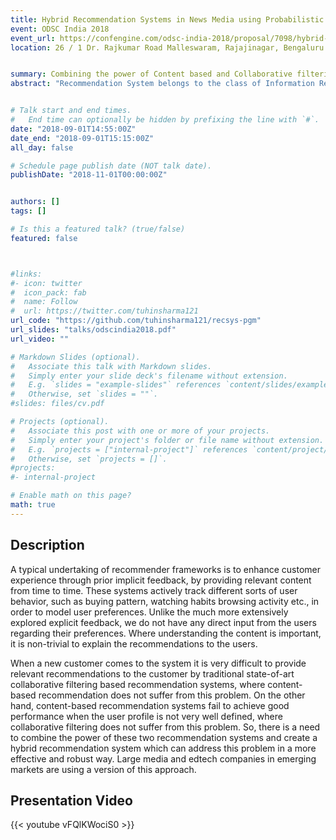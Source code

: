 ```yaml
---
title: Hybrid Recommendation Systems in News Media using Probabilistic Graphical Models
event: ODSC India 2018
event_url: https://confengine.com/odsc-india-2018/proposal/7098/hybrid-recommendation-systems-in-news-media-using-probabilistic-graphical-models
location: 26 / 1 Dr. Rajkumar Road Malleswaram, Rajajinagar, Bengaluru - 560055, Karnataka, India


summary: Combining the power of Content based and Collaborative filtering approaches.
abstract: "Recommendation System belongs to the class of Information Retrieval, Data Mining and Machine Learning. Recommender systems play a major role in today's ecommerce industry. Recommender systems recommend items to users such as books, movies, videos, electronic products and many other products in general."


# Talk start and end times.
#   End time can optionally be hidden by prefixing the line with `#`.
date: "2018-09-01T14:55:00Z"
date_end: "2018-09-01T15:15:00Z"
all_day: false

# Schedule page publish date (NOT talk date).
publishDate: "2018-11-01T00:00:00Z"


authors: []
tags: []

# Is this a featured talk? (true/false)
featured: false



#links:
#- icon: twitter
#  icon_pack: fab
#  name: Follow
#  url: https://twitter.com/tuhinsharma121
url_code: "https://github.com/tuhinsharma121/recsys-pgm"
url_slides: "talks/odscindia2018.pdf"
url_video: ""

# Markdown Slides (optional).
#   Associate this talk with Markdown slides.
#   Simply enter your slide deck's filename without extension.
#   E.g. `slides = "example-slides"` references `content/slides/example-slides.md`.
#   Otherwise, set `slides = ""`.
#slides: files/cv.pdf

# Projects (optional).
#   Associate this post with one or more of your projects.
#   Simply enter your project's folder or file name without extension.
#   E.g. `projects = ["internal-project"]` references `content/project/deep-learning/index.md`.
#   Otherwise, set `projects = []`.
#projects:
#- internal-project

# Enable math on this page?
math: true
---
```


<h2>Description</h2>

A typical undertaking of recommender frameworks is to enhance customer experience through prior implicit feedback, by providing relevant content from time to time. These systems actively track different sorts of user behavior, such as buying pattern, watching habits browsing activity etc., in order to model user preferences. Unlike the much more extensively explored explicit feedback, we do not have any direct input from the users regarding their preferences. Where understanding the content is important, it is non-trivial to explain the recommendations to the users.

When a new customer comes to the system it is very difficult to provide relevant recommendations to the customer by traditional state-of-art collaborative filtering based recommendation systems, where content-based recommendation does not suffer from this problem. On the other hand, content-based recommendation systems fail to achieve good performance when the user profile is not very well defined, where collaborative filtering does not suffer from this problem. So, there is a need to combine the power of these two recommendation systems and create a hybrid recommendation system which can address this problem in a more effective and robust way. Large media and edtech companies in emerging markets are using a version of this approach.


<h2>Presentation Video</h2>

{{< youtube vFQlKWociS0 >}}